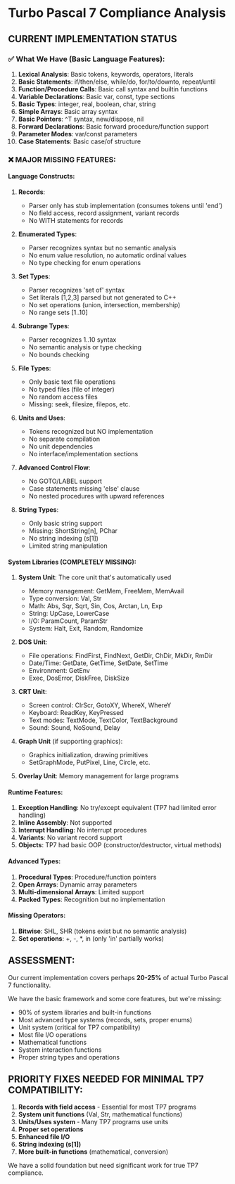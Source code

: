 # Turbo Pascal 7 Compliance Analysis

## CURRENT IMPLEMENTATION STATUS

### ✅ What We Have (Basic Language Features):
1. **Lexical Analysis**: Basic tokens, keywords, operators, literals
2. **Basic Statements**: if/then/else, while/do, for/to/downto, repeat/until
3. **Function/Procedure Calls**: Basic call syntax and builtin functions
4. **Variable Declarations**: Basic var, const, type sections
5. **Basic Types**: integer, real, boolean, char, string
6. **Simple Arrays**: Basic array syntax
7. **Basic Pointers**: ^T syntax, new/dispose, nil
8. **Forward Declarations**: Basic forward procedure/function support
9. **Parameter Modes**: var/const parameters
10. **Case Statements**: Basic case/of structure

### ❌ MAJOR MISSING FEATURES:

#### Language Constructs:
1. **Records**: 
   - Parser only has stub implementation (consumes tokens until 'end')
   - No field access, record assignment, variant records
   - No WITH statements for records
   
2. **Enumerated Types**:
   - Parser recognizes syntax but no semantic analysis
   - No enum value resolution, no automatic ordinal values
   - No type checking for enum operations
   
3. **Set Types**:
   - Parser recognizes 'set of' syntax
   - Set literals [1,2,3] parsed but not generated to C++
   - No set operations (union, intersection, membership)
   - No range sets [1..10]
   
4. **Subrange Types**:
   - Parser recognizes 1..10 syntax
   - No semantic analysis or type checking
   - No bounds checking
   
5. **File Types**:
   - Only basic text file operations
   - No typed files (file of integer)
   - No random access files
   - Missing: seek, filesize, filepos, etc.
   
6. **Units and Uses**:
   - Tokens recognized but NO implementation
   - No separate compilation
   - No unit dependencies
   - No interface/implementation sections
   
7. **Advanced Control Flow**:
   - No GOTO/LABEL support
   - Case statements missing 'else' clause
   - No nested procedures with upward references
   
8. **String Types**:
   - Only basic string support
   - Missing: ShortString[n], PChar
   - No string indexing (s[1])
   - Limited string manipulation

#### System Libraries (COMPLETELY MISSING):
1. **System Unit**: The core unit that's automatically used
   - Memory management: GetMem, FreeMem, MemAvail
   - Type conversion: Val, Str
   - Math: Abs, Sqr, Sqrt, Sin, Cos, Arctan, Ln, Exp
   - String: UpCase, LowerCase
   - I/O: ParamCount, ParamStr
   - System: Halt, Exit, Random, Randomize

2. **DOS Unit**: 
   - File operations: FindFirst, FindNext, GetDir, ChDir, MkDir, RmDir
   - Date/Time: GetDate, GetTime, SetDate, SetTime
   - Environment: GetEnv
   - Exec, DosError, DiskFree, DiskSize

3. **CRT Unit**:
   - Screen control: ClrScr, GotoXY, WhereX, WhereY
   - Keyboard: ReadKey, KeyPressed
   - Text modes: TextMode, TextColor, TextBackground
   - Sound: Sound, NoSound, Delay

4. **Graph Unit** (if supporting graphics):
   - Graphics initialization, drawing primitives
   - SetGraphMode, PutPixel, Line, Circle, etc.

5. **Overlay Unit**: Memory management for large programs

#### Runtime Features:
1. **Exception Handling**: No try/except equivalent (TP7 had limited error handling)
2. **Inline Assembly**: Not supported
3. **Interrupt Handling**: No interrupt procedures
4. **Variants**: No variant record support
5. **Objects**: TP7 had basic OOP (constructor/destructor, virtual methods)

#### Advanced Types:
1. **Procedural Types**: Procedure/function pointers
2. **Open Arrays**: Dynamic array parameters
3. **Multi-dimensional Arrays**: Limited support
4. **Packed Types**: Recognition but no implementation

#### Missing Operators:
1. **Bitwise**: SHL, SHR (tokens exist but no semantic analysis)
2. **Set operations**: +, -, *, in (only 'in' partially works)

## ASSESSMENT:

Our current implementation covers perhaps **20-25%** of actual Turbo Pascal 7 functionality. 

We have the basic framework and some core features, but we're missing:
- 90% of system libraries and built-in functions
- Most advanced type systems (records, sets, proper enums)
- Unit system (critical for TP7 compatibility)
- Most file I/O operations  
- Mathematical functions
- System interaction functions
- Proper string types and operations

## PRIORITY FIXES NEEDED FOR MINIMAL TP7 COMPATIBILITY:

1. **Records with field access** - Essential for most TP7 programs
2. **System unit functions** (Val, Str, mathematical functions)
3. **Units/Uses system** - Many TP7 programs use units
4. **Proper set operations** 
5. **Enhanced file I/O**
6. **String indexing (s[1])**
7. **More built-in functions** (mathematical, conversion)

We have a solid foundation but need significant work for true TP7 compliance.